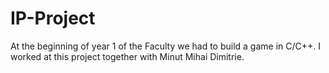 # IP-Project
At the beginning of year 1 of the Faculty we had to build a game in C/C++. I worked at this project together with Minut Mihai Dimitrie.
